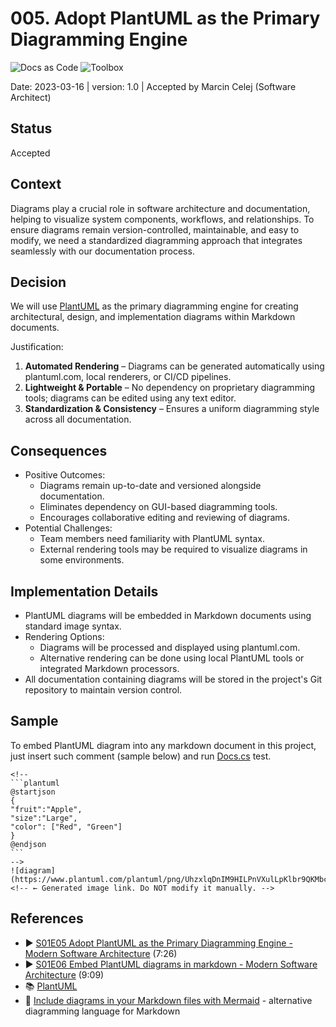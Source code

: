# 005. Adopt PlantUML as the Primary Diagramming Engine
![Docs as Code](https://img.shields.io/badge/Docs_as_Code-blue)
![Toolbox](https://img.shields.io/badge/Toolbox-brown)

Date: 2023-03-16 | version: 1.0 | Accepted by Marcin Celej (Software Architect)

## Status

Accepted

## Context

Diagrams play a crucial role in software architecture and documentation, helping to visualize system components, workflows, and relationships.
To ensure diagrams remain version-controlled, maintainable, and easy to modify, we need a standardized diagramming approach that integrates seamlessly with our documentation process.

## Decision

We will use [PlantUML](https://plantuml.com/) as the primary diagramming engine for creating architectural, design, and implementation diagrams within Markdown documents.

Justification:
1. **Automated Rendering** – Diagrams can be generated automatically using plantuml.com, local renderers, or CI/CD pipelines.
2. **Lightweight & Portable** – No dependency on proprietary diagramming tools; diagrams can be edited using any text editor.
3. **Standardization & Consistency** – Ensures a uniform diagramming style across all documentation.

## Consequences

* Positive Outcomes:
  * Diagrams remain up-to-date and versioned alongside documentation.
  * Eliminates dependency on GUI-based diagramming tools.
  * Encourages collaborative editing and reviewing of diagrams.
* Potential Challenges:
  * Team members need familiarity with PlantUML syntax.
  * External rendering tools may be required to visualize diagrams in some environments.

## Implementation Details

* PlantUML diagrams will be embedded in Markdown documents using standard image syntax.
* Rendering Options:
  * Diagrams will be processed and displayed using plantuml.com.
  * Alternative rendering can be done using local PlantUML tools or integrated Markdown processors.
* All documentation containing diagrams will be stored in the project's Git repository to maintain version control.

## Sample

To embed PlantUML diagram into any markdown document in this project,
just insert such comment (sample below) and run [Docs.cs](../../src/Docs.cs) test.

````
<!--
```plantuml
@startjson
{
"fruit":"Apple",
"size":"Large",
"color": ["Red", "Green"]
}
@endjson
```
-->
![diagram](https://www.plantuml.com/plantuml/png/UhzxlqDnIM9HILPnVXulLpKlbr9QKMbcYPALacD1GKwgaWvGf3YpAXKeu9DOb0uHICxFoIzIibA8LWfAJL7IKL1oBqfDpLEAvUMgvULoICrBWPW60000__y30000) <!-- ← Generated image link. Do NOT modify it manually. -->
````

## References

* ▶️ [S01E05 Adopt PlantUML as the Primary Diagramming Engine - Modern Software Architecture](https://youtu.be/x99410rf_nE) (7:26)
* ▶️ [S01E06 Embed PlantUML diagrams in markdown - Modern Software Architecture](https://youtu.be/i2aXJNo7owo) (9:09)
* 📚 [PlantUML](https://plantuml.com/)
* 📖 [Include diagrams in your Markdown files with Mermaid](https://github.blog/developer-skills/github/include-diagrams-markdown-files-mermaid/) - alternative diagramming language for Markdown